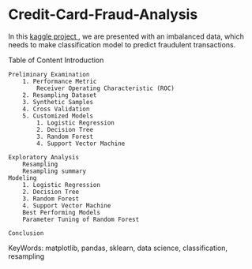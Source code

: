 # Credit-Card-Fraud-Analysis
In this <a href="https://www.kaggle.com/mlg-ulb/creditcardfraud/downloads/creditcardfraud.zip/3"> kaggle project </a>, we are presented with an imbalanced data, which needs to make classification model to predict fraudulent transactions.

Table of Content
    Introduction

    Preliminary Examination
        1. Performance Metric
            Receiver Operating Characteristic (ROC)
        2. Resampling Dataset
        3. Synthetic Samples
        4. Cross Validation
        5. Customized Models
            1. Logistic Regression
            2. Decision Tree
            3. Random Forest
            4. Support Vector Machine

    Exploratory Analysis
        Resampling
        Resampling summary
    Modeling
        1. Logistic Regression
        2. Decision Tree
        3. Random Forest
        4. Support Vector Machine
        Best Performing Models
        Parameter Tuning of Random Forest

    Conclusion

KeyWords: matplotlib, pandas, sklearn, data science, classification, resampling
